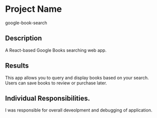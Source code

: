 # Project Name
google-book-search

## Description
A React-based Google Books searching web app.

## Results
This app allows you to query and display books based on your search. Users can save books to review or purchase later.

## Individual Responsibilities.
I was responsible for overall deveolpment and debugging of application.
